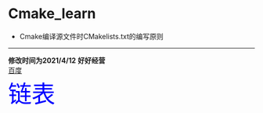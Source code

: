 # Cmake_learn
- Cmake编译源文件时CMakelists.txt的编写原则
--------------------
**修改时间为2021/4/12**
**好好经营**  
[百度](http://www.baidu.com)  
<font size = 7 color = blue >链表</font>
